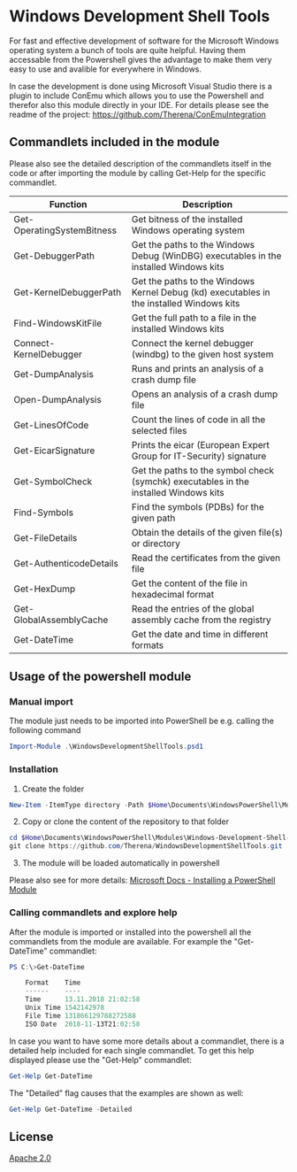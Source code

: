 # Windows Development Shell Tools

For fast and effective development of software for the Microsoft Windows operating system a bunch of tools are quite helpful.
Having them accessable from the Powershell gives the advantage to make them very easy to use and avalible for everywhere in Windows.

In case the development is done using Microsoft Visual Studio there is a plugin to include ConEmu which allows you to use the 
Powershell and therefor also this module directly in your IDE.
For details please see the readme of the project: https://github.com/Therena/ConEmuIntegration 


## Commandlets included in the module

Please also see the detailed description of the commandlets itself in the code or after importing 
the module by calling Get-Help for the specific commandlet.

| Function  | Description  |
|-----------|--------------|
| Get-OperatingSystemBitness | Get bitness of the installed Windows operating system |
| Get-DebuggerPath | Get the paths to the Windows Debug (WinDBG) executables in the installed Windows kits |
| Get-KernelDebuggerPath | Get the paths to the Windows Kernel Debug (kd) executables in the installed Windows kits |
| Find-WindowsKitFile | Get the full path to a file in the installed Windows kits |
| Connect-KernelDebugger | Connect the kernel debugger (windbg) to the given host system |
| Get-DumpAnalysis | Runs and prints an analysis of a crash dump file |
| Open-DumpAnalysis | Opens an analysis of a crash dump file |
| Get-LinesOfCode | Count the lines of code in all the selected files |
| Get-EicarSignature | Prints the eicar (European Expert Group for IT-Security) signature |
| Get-SymbolCheck | Get the paths to the symbol check (symchk) executables in the installed Windows kits |
| Find-Symbols | Find the symbols (PDBs) for the given path |
| Get-FileDetails | Obtain the details of the given file(s) or directory |
| Get-AuthenticodeDetails | Read the certificates from the given file |
| Get-HexDump | Get the content of the file in hexadecimal format |
| Get-GlobalAssemblyCache | Read the entries of the global assembly cache from the registry |
| Get-DateTime | Get the date and time in different formats |

## Usage of the powershell module

### Manual import

The module just needs to be imported into PowerShell be e.g. calling the following command

```powershell
Import-Module .\WindowsDevelopmentShellTools.psd1
```

### Installation

1) Create the folder

```powershell
New-Item -ItemType directory -Path $Home\Documents\WindowsPowerShell\Modules\Windows-Development-Shell-Tools 
```

2) Copy or clone the content of the repository to that folder

```powershell
cd $Home\Documents\WindowsPowerShell\Modules\Windows-Development-Shell-Tools
git clone https://github.com/Therena/WindowsDevelopmentShellTools.git
```

3) The module will be loaded automatically in powershell

Please also see for more details:
[Microsoft Docs - Installing a PowerShell Module](https://docs.microsoft.com/en-us/powershell/developer/module/installing-a-powershell-module)

### Calling commandlets and explore help

After the module is imported or installed into the powershell all the commandlets from the module are available.
For example the "Get-DateTime" commandlet:
```powershell
PS C:\>Get-DateTime

    Format    Time
    ------    ----
    Time      13.11.2018 21:02:58
    Unix Time 1542142978
    File Time 131866129788272588
    ISO Date  2018-11-13T21:02:58
```

In case you want to have some more details about a commandlet, there is a detailed help included for each single commandlet.
To get this help displayed please use the "Get-Help" commandlet:
```powershell
Get-Help Get-DateTime
```

The "Detailed" flag causes that the examples are shown as well:
```powershell
Get-Help Get-DateTime -Detailed
```

## License

[Apache 2.0](https://github.com/Therena/WindowsDevelopmentShellTools/blob/master/LICENSE)

